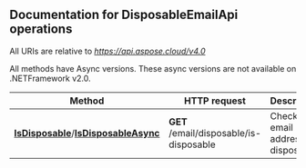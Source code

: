 
## Documentation for DisposableEmailApi operations

All URIs are relative to *https://api.aspose.cloud/v4.0*

All methods have Async versions. These async versions are not available on .NETFramework v2.0.

Method | HTTP request | Description
------------- | ------------- | -------------
[**IsDisposable**](DisposableEmailApi.md#IsDisposable)/[**IsDisposableAsync**](DisposableEmailApi.md#IsDisposableAsync)| **GET** /email/disposable/is-disposable| Check email address is disposable             

